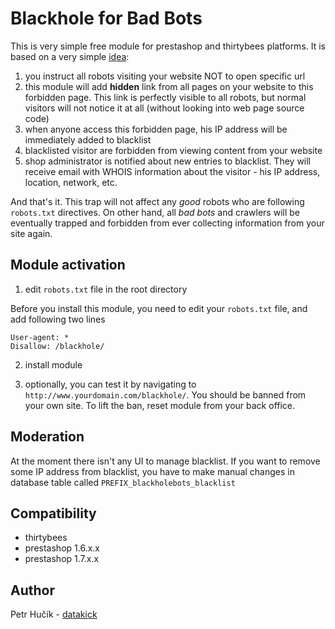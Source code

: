 # Blackhole for Bad Bots

This is very simple free module for prestashop and thirtybees platforms. It is based on a very simple [idea](https://perishablepress.com/blackhole-bad-bots/):

1. you instruct all robots visiting your website NOT to open specific url
2. this module will add **hidden** link from all pages on your website to this forbidden page. This link is perfectly visible to
all robots, but normal visitors will not notice it at all (without looking into web page source code)
3. when anyone access this forbidden page, his IP address will be immediately added to blacklist
4. blacklisted visitor are forbidden from viewing content from your website
5. shop administrator is notified about new entries to blacklist. They will receive email with WHOIS information about the visitor - his IP address, location, network, etc.

And that's it. This trap will not affect any *good* robots who are following ```robots.txt``` directives.
On other hand, all *bad bots* and crawlers will be eventually trapped and forbidden from ever collecting information
from your site again.

## Module activation

1. edit ```robots.txt``` file in the root directory

Before you install this module, you need to edit your ```robots.txt``` file, and add following two lines

```
User-agent: *
Disallow: /blackhole/
```

2. install module

3. optionally, you can test it by navigating to ```http://www.yourdomain.com/blackhole/```. You should be banned from your own site. To lift the ban, reset module from your back office.

## Moderation

At the moment there isn't any UI to manage blacklist. If you want to remove some IP address
from blacklist, you have to make manual changes in database table called ```PREFIX_blackholebots_blacklist```

## Compatibility

- thirtybees
- prestashop 1.6.x.x
- prestashop 1.7.x.x

## Author

Petr Hučík - [datakick](https://www.getdatakick.com)
